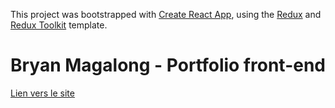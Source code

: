 This project was bootstrapped with [Create React App](https://github.com/facebook/create-react-app), using the [Redux](https://redux.js.org/) and [Redux Toolkit](https://redux-toolkit.js.org/) template.

# Bryan Magalong - Portfolio front-end

[Lien vers le site](https://bryanmagalong.netlify.app)
